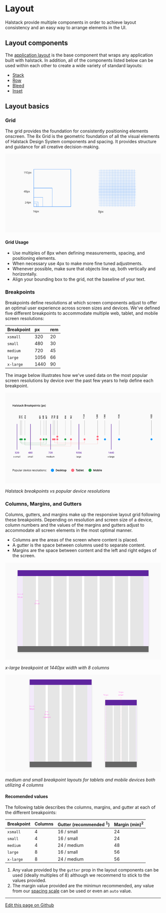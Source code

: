 
# Layout

Halstack provide multiple components in order to achieve layout consistency and an easy way to arrange elements in the UI.

## Layout components

The [application layout]() is the base component that wraps any application built with halstack. In addition, all of the components listed below can be used within each other to create a wide variety of standard layouts:

* [Stack]()
* [Row]()
* [Bleed]()
* [Inset]()



## Layout basics

### Grid

The grid provides the foundation for consistently positioning elements onscreen. The 8x Grid is the geometric foundation of all the visual elements of Halstack Design System components and spacing. It provides structure and guidance for all creative decision-making.

![layout grid](images/layout_grid.png)

#### Grid Usage

- Use multiples of 8px when defining measurements, spacing, and positioning elements.
- When necessary use 4px to make more fine tuned adjustments.
- Whenever possible, make sure that objects line up, both vertically and horizontally.
- Align your bounding box to the grid, not the baseline of your text.


### Breakpoints

Breakpoints define resolutions at which screen components adjust to offer an optimal user experience across screen sizes and devices. We've defined five different breakpoints to accommodate multiple web, tablet, and mobile screen resolutions:

| Breakpoint   | px          | rem   |
| :----------- | :---------- | :---- |
| `xsmall`     | 320         | 20    |
| `small`      | 480         | 30    |
| `medium`     | 720         | 45    |
| `large`      | 1056        | 66    | 
| `x-large`    | 1440        | 90    |


The image below illustrates how we've used data on the most popular screen resolutions by device over the past few years to help define each breakpoint.

![layout breakpoints](images/layout_breakpoints.png)

_Halstack breakpoints vs popular device resolutions_


### Columns, Margins, and Gutters

Columns, gutters, and margins make up the responsive layout grid following these breakpoints. Depending on resolution and screen size of a device, column numbers and the values of the margins and gutters adjust to accommodate all screen elements in the most optimal manner.

- Columns are the areas of the screen where content is placed. 
- A gutter is the space between columns used to separate content.
- Margins are the space between content and the left and right edges of the screen.

![layout breakpoints](images/layout_xlarge_1440.png)

_x-large breakpoint at 1440px width with 8 columns_

![layout breakpoints](images/layout_medium_small.png)

_medium and small breakpoint layouts for tablets and mobile devices both utilizing 4 columns_

#### Recomended values

The following table describes the columns, margins, and gutter at each of the different breakpoints:

| Breakpoint   | Columns     | Gutter (recommended <sup>1</sup>)   | Margin (min)<sup>2</sup>   |
| :----------- | :---------- | :------- | :------- |
| `xsmall`     |      4      |    16 / small   | 24      | 
| `small`      |      4      |    16 / small   | 24       | 
| `medium`     |      4      |    24 / medium   | 48       | 
| `large`      |      8      |    16 / small  | 56       | 
| `x-large`    |      8      |    24 / medium  | 56       | 

1. Any value provided by the `gutter` prop in the layout components can be used (ideally multiples of 8) although we recommend to stick to the values provided.
2. The margin value provided are the minimun recommended, any value from our [spacing scale](#) can be used or even an `auto` value.




____________________________________________________________

[Edit this page on Github](https://github.com/dxc-technology/halstack-style-guide/blob/master/guidelines/principles/layout/README.md)
